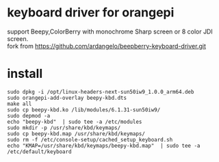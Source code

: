 # keyboard driver for orangepi 
support Beepy,ColorBerry with monochrome Sharp screen or 8 color JDI screen.  
fork from https://github.com/ardangelo/beepberry-keyboard-driver.git

# install


```shell
sudo dpkg -i /opt/linux-headers-next-sun50iw9_1.0.0_arm64.deb
sudo orangepi-add-overlay beepy-kbd.dts  
make all  
sudo cp beepy-kbd.ko /lib/modules/6.1.31-sun50iw9/  
sudo depmod -a
echo "beepy-kbd"  | sudo tee -a /etc/modules
sudo mkdir -p /usr/share/kbd/keymaps/
sudo cp beepy-kbd.map /usr/share/kbd/keymaps/
sudo rm -f /etc/console-setup/cached_setup_keyboard.sh
echo "KMAP=/usr/share/kbd/keymaps/beepy-kbd.map"  | sudo tee -a /etc/default/keyboard

```
